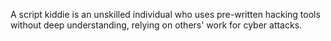 A script kiddie is an unskilled individual who uses pre-written hacking tools without deep understanding, relying on others' work for cyber attacks.
